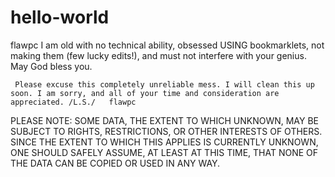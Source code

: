 # hello-world
flawpc I am old with no technical ability, obsessed USING bookmarklets, not making them (few lucky edits!), and must not interfere with your genius. May God bless you.

     Please excuse this completely unreliable mess. I will clean this up soon. I am sorry, and all of your time and consideration are appreciated. /L.S./   flawpc
     
     
PLEASE NOTE: SOME DATA, THE EXTENT TO WHICH UNKNOWN, MAY BE SUBJECT TO RIGHTS, RESTRICTIONS, OR OTHER INTERESTS OF OTHERS. SINCE THE EXTENT TO WHICH THIS APPLIES IS CURRENTLY UNKNOWN, ONE SHOULD SAFELY ASSUME, AT LEAST AT THIS TIME, THAT NONE OF THE DATA CAN BE COPIED OR USED IN ANY WAY.
